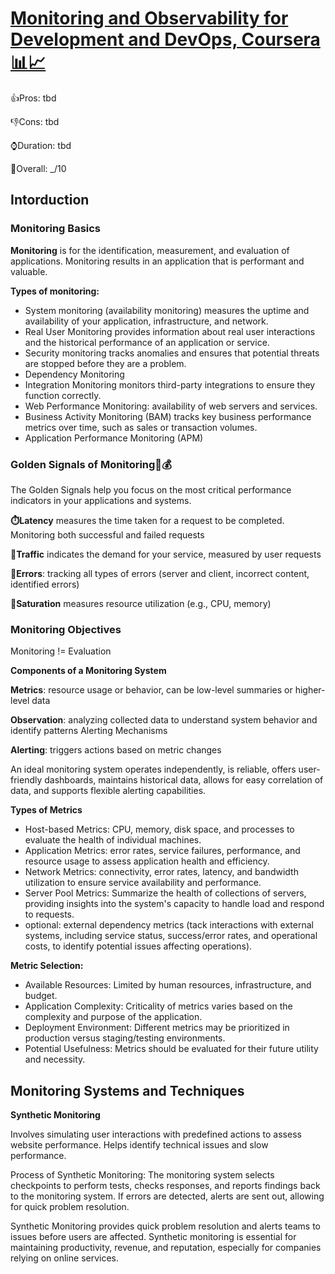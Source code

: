 # [Monitoring and Observability for Development and DevOps, Coursera📊📈](https://www.coursera.org/learn/monitoring-and-observability-for-development-and-devops)

👍Pros: tbd

👎Cons: tbd

⌚Duration: tbd

💯Overall: _/10

## Intorduction

### Monitoring Basics

**Monitoring** is for the identification, measurement, and evaluation of applications. Monitoring results in an application that is performant and valuable. 

**Types of monitoring:**
- System monitoring (availability monitoring) measures the uptime and availability of your application, infrastructure, and network.
- Real User Monitoring provides information about real user interactions and the historical performance of an application or service. 
- Security monitoring tracks anomalies and ensures that potential threats are stopped before they are a problem.
- Dependency Monitoring
- Integration Monitoring monitors third-party integrations to ensure they function correctly.
- Web Performance Monitoring: availability of web servers and services.
- Business Activity Monitoring (BAM) tracks key business performance metrics over time, such as sales or transaction volumes.
- Application Performance Monitoring (APM)

### Golden Signals of Monitoring🧈💰

The Golden Signals help you focus on the most critical performance indicators in your applications and systems. 

**⏱️Latency** measures the time taken for a request to be completed. Monitoring both successful and failed requests

**🚦Traffic** indicates the demand for your service, measured by user requests

**🚨Errors**: tracking all types of errors (server and client, incorrect content, identified errors)

**📶Saturation** measures resource utilization (e.g., CPU, memory)

### Monitoring Objectives

Monitoring != Evaluation

**Components of a Monitoring System**

**Metrics**: resource usage or behavior, can be low-level summaries or higher-level data

**Observation**: analyzing collected data to understand system behavior and identify patterns
Alerting Mechanisms

**Alerting**: triggers actions based on metric changes

An ideal monitoring system operates independently, is reliable, offers user-friendly dashboards, maintains historical data, allows for easy correlation of data, and supports flexible alerting capabilities.

**Types of Metrics**
- Host-based Metrics: CPU, memory, disk space, and processes to evaluate the health of individual machines.
- Application Metrics: error rates, service failures, performance, and resource usage to assess application health and efficiency.
- Network Metrics: connectivity, error rates, latency, and bandwidth utilization to ensure service availability and performance.
- Server Pool Metrics: Summarize the health of collections of servers, providing insights into the system's capacity to handle load and respond to requests.
- optional: external dependency metrics (tack interactions with external systems, including service status, success/error rates, and operational costs, to identify potential issues affecting operations).

**Metric Selection:**
- Available Resources: Limited by human resources, infrastructure, and budget.
- Application Complexity: Criticality of metrics varies based on the complexity and purpose of the application.
- Deployment Environment: Different metrics may be prioritized in production versus staging/testing environments.
- Potential Usefulness: Metrics should be evaluated for their future utility and necessity.

## Monitoring Systems and Techniques

**Synthetic Monitoring**

Involves simulating user interactions with predefined actions to assess website performance. Helps identify technical issues and slow performance.

Process of Synthetic Monitoring: The monitoring system selects checkpoints to perform tests, checks responses, and reports findings back to the monitoring system.
If errors are detected, alerts are sent out, allowing for quick problem resolution.

Synthetic Monitoring provides quick problem resolution and alerts teams to issues before users are affected.
Synthetic monitoring is essential for maintaining productivity, revenue, and reputation, especially for companies relying on online services.


